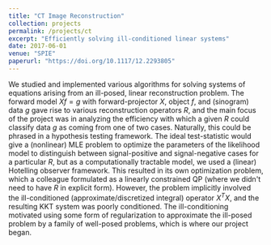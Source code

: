 ```yaml
---
title: "CT Image Reconstruction"
collection: projects
permalink: /projects/ct
excerpt: "Efficiently solving ill-conditioned linear systems"
date: 2017-06-01
venue: "SPIE"
paperurl: "https://doi.org/10.1117/12.2293805"
---
```

We studied and implemented various algorithms for solving systems of equations arising from an ill-posed, linear reconstruction problem.
The forward model $Xf = g$ with forward-projector $X$, object $f$, and (sinogram) data $g$ gave rise to various reconstruction operators $R$, and the main focus of the project was in analyzing the efficiency with which a given $R$ could classify data $g$ as coming from one of two cases.
Naturally, this could be phrased in a hypothesis testing framework.
The ideal test-statistic would give a (nonlinear) MLE problem to optimize the parameters of the likelihood model to distinguish between signal-positive and signal-negative cases for a particular $R$, but as a computationally tractable model, we used a (linear) Hotelling observer framework.
This resulted in its own optimization problem, which a colleague formulated as a linearly constrained QP (where we didn't need to have $R$ in explicit form).
However, the problem implicitly involved the ill-conditioned (approximate/discretized integral) operator $X^T X$, and the resulting KKT system was poorly conditioned.
The ill-conditioning motivated using some form of regularization to approximate the ill-posed problem by a family of well-posed problems, which is where our project began.
